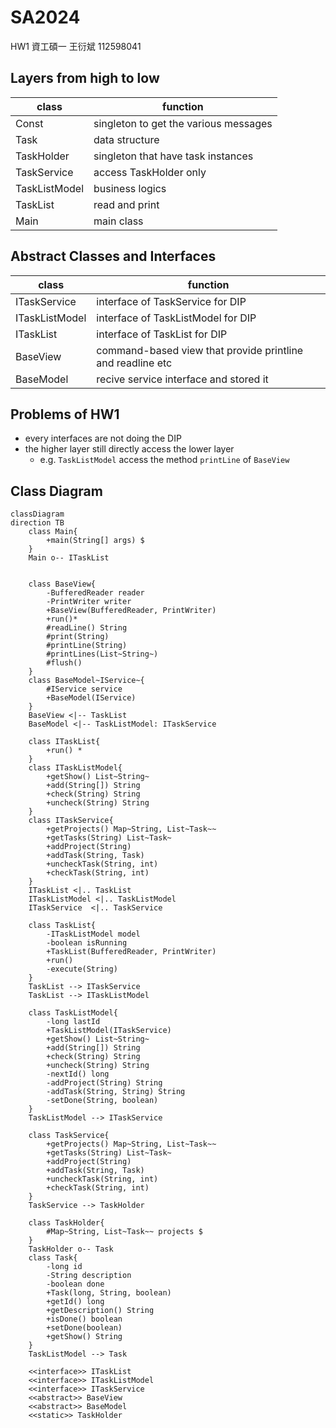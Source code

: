 # SA2024
HW1 資工碩一 王衍斌 112598041 

## Layers from high to low
| class         | function                              |
| ------------- | ------------------------------------- |
| Const         | singleton to get the various messages |
| Task          | data structure                        |
| TaskHolder    | singleton that have task instances    |
| TaskService   | access TaskHolder only                |
| TaskListModel | business logics                       |
| TaskList      | read and print                        |
| Main          | main class                            |

## Abstract Classes and Interfaces
| class          | function                                                   |
| -------------- | ---------------------------------------------------------- |
| ITaskService   | interface of TaskService for DIP                           |
| ITaskListModel | interface of TaskListModel for DIP                         |
| ITaskList      | interface of TaskList for DIP                                                        |
| BaseView       | command-based view that provide printline and readline etc |
| BaseModel      | recive service interface and stored it                     |

## Problems of HW1
- every interfaces are not doing the DIP
- the higher layer still directly access the lower layer
    - e.g. ```TaskListModel``` access the method ```printLine``` of ```BaseView```


## Class Diagram
```mermaid
classDiagram
direction TB
    class Main{
        +main(String[] args) $
    }
    Main o-- ITaskList


    class BaseView{
        -BufferedReader reader
        -PrintWriter writer
        +BaseView(BufferedReader, PrintWriter)
        +run()*
        #readLine() String
        #print(String)
        #printLine(String)
        #printLines(List~String~)
        #flush()
    }
    class BaseModel~IService~{
        #IService service
        +BaseModel(IService)
    }
    BaseView <|-- TaskList
    BaseModel <|-- TaskListModel: ITaskService
    
    class ITaskList{
        +run() *
    }
    class ITaskListModel{
        +getShow() List~String~
        +add(String[]) String
        +check(String) String
        +uncheck(String) String
    }
    class ITaskService{
        +getProjects() Map~String, List~Task~~
        +getTasks(String) List~Task~
        +addProject(String)
        +addTask(String, Task)
        +uncheckTask(String, int)
        +checkTask(String, int)   
    }
    ITaskList <|.. TaskList
    ITaskListModel <|.. TaskListModel
    ITaskService  <|.. TaskService

    class TaskList{
        -ITaskListModel model
        -boolean isRunning
        +TaskList(BufferedReader, PrintWriter)
        +run()
        -execute(String)
    }
    TaskList --> ITaskService
    TaskList --> ITaskListModel
    
    class TaskListModel{
        -long lastId
        +TaskListModel(ITaskService)
        +getShow() List~String~
        +add(String[]) String
        +check(String) String
        +uncheck(String) String
        -nextId() long
        -addProject(String) String
        -addTask(String, String) String
        -setDone(String, boolean)
    }
    TaskListModel --> ITaskService

    class TaskService{
        +getProjects() Map~String, List~Task~~
        +getTasks(String) List~Task~
        +addProject(String)
        +addTask(String, Task)
        +uncheckTask(String, int)
        +checkTask(String, int)   
    }
    TaskService --> TaskHolder
    
    class TaskHolder{
        #Map~String, List~Task~~ projects $
    }
    TaskHolder o-- Task
    class Task{
        -long id
        -String description
        -boolean done
        +Task(long, String, boolean)
        +getId() long
        +getDescription() String
        +isDone() boolean
        +setDone(boolean)
        +getShow() String
    }
    TaskListModel --> Task
    
    <<interface>> ITaskList
    <<interface>> ITaskListModel
    <<interface>> ITaskService
    <<abstract>> BaseView
    <<abstract>> BaseModel
    <<static>> TaskHolder
    
```
